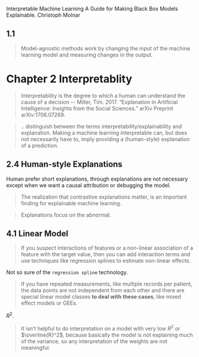 Interpretable Machine Learning
A Guide for Making Black Box Models Explainable.
Christoph Molnar

## 1.1

> Model-agnostic methods work by changing the input of the machine learning model and measuring changes in the output.

# Chapter 2 Interpretablity

> Interpretability is the degree to which a human can understand the cause of a decision -- Miller, Tim. 2017. “Explanation in Artificial Intelligence: Insights from the Social Sciences.” arXiv Preprint arXiv:1706.07269.

> .. distinguish between the terms interpretability/explainability and explanation. Making a machine learning interpretable can, but does not necessarily have to, imply providing a (human-style) explanation of a prediction.

## 2.4 Human-style Explanations

Human prefer short explanations, through explanations are not necessary except when we want a causal attribution or debugging the model.

> The realization that contrastive explanations matter, is an important finding for explainable machine learning.

> Explanations focus on the abnormal.


## 4.1 Linear Model

> If you suspect interactions of features or a non-linear association of a feature with the target value, then you can add interaction terms and use techniques like regression splines to estimate non-linear effects.

Not so sure of the `regression spline` technology.

> If you have repeated measurements, like multiple records per patient, the data points are not independent from each other and there are special linear model classes **to deal with these cases**, like mixed effect models or GEEs.

$R^2$. 
> It isn’t helpful to do interpretation on a model with very low $R^2$ or $\overline{R}^2$, because basically the model is not explaining much of the variance, so any interpretation of the weights are not meaningful.
